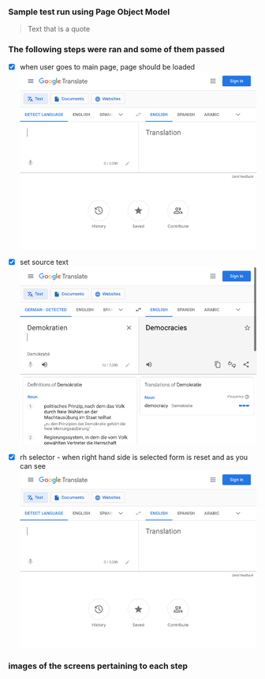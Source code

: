 ### Sample test run using Page Object Model

> Text that is a quote

### The following steps were ran and some of them passed
- [x] when user goes to main page, page should be loaded <br />
  ![This is an image](https://github.com/xaverrevax/simple_pom/blob/main/data/193454.521_at_the_target.png)

- [X] set source text <br />
  ![This is an image](https://github.com/xaverrevax/simple_pom/blob/main/data/193459.247_set_source_text.png)
- [X] rh selector -  when right hand side is selected form is reset and as you can see  <br />
  ![This is an image](https://github.com/xaverrevax/simple_pom/blob/main/data/193454.521_at_the_target.png)



### images of the screens pertaining to each step

